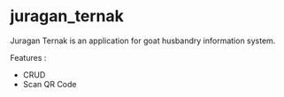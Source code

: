 # juragan_ternak

Juragan Ternak is an application for goat husbandry information system.

Features :
- CRUD
- Scan QR Code